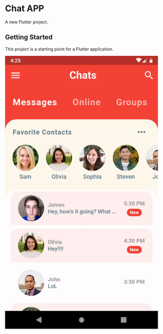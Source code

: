 # Chat APP

A new Flutter project.

## Getting Started

This project is a starting point for a Flutter application.

![GIF of the APP](ezgif.com-video-to-gif.gif)
